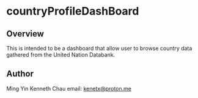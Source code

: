 # countryProfileDashBoard

## Overview
This is intended to be a dashboard that allow user to browse country data gathered from the United Nation Databank.

## Author
Ming Yin Kenneth Chau
email: kenetx@proton.me
